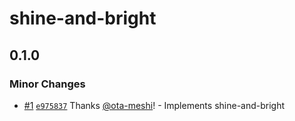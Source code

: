 # shine-and-bright

## 0.1.0

### Minor Changes

- [#1](https://github.com/ota-meshi/shine-and-bright/pull/1) [`e975837`](https://github.com/ota-meshi/shine-and-bright/commit/e9758370a148c54377c82fa6cb3b253387b2775c) Thanks [@ota-meshi](https://github.com/ota-meshi)! - Implements shine-and-bright
